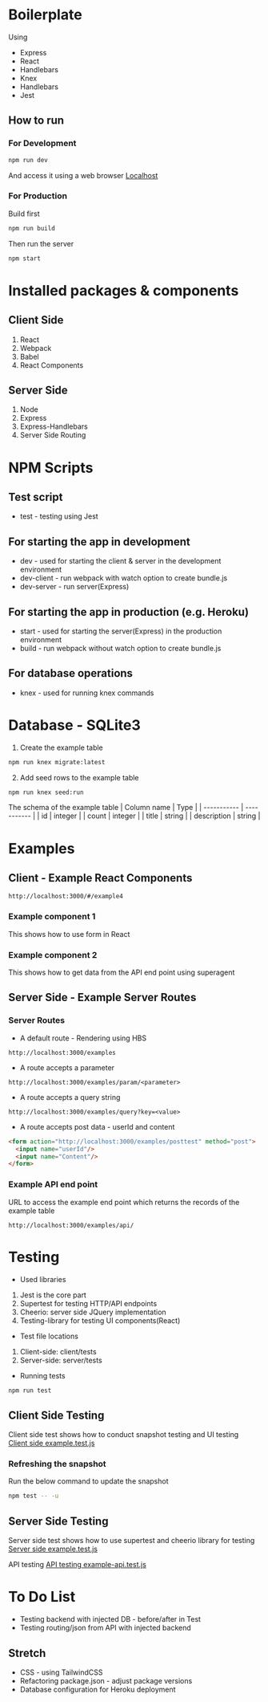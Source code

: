 # Boilerplate 
Using
* Express
* React
* Handlebars
* Knex
* Handlebars
* Jest

## How to run

### For Development

```sh 
npm run dev
```

And access it using a web browser [Localhost](http://localhost:3000/)

### For Production

Build first 
```sh
npm run build
```
Then run the server
```sh
npm start
```

# Installed packages & components

## Client Side

1. React
1. Webpack
1. Babel
1. React Components

## Server Side

1. Node
1. Express
1. Express-Handlebars
1. Server Side Routing

# NPM Scripts

## Test script
* test - testing using Jest
  
## For starting the app in development  
* dev - used for starting the client & server in the development environment  
* dev-client - run webpack with watch option to create bundle.js  
* dev-server - run server(Express)  

## For starting the app in production (e.g. Heroku) 
* start - used for starting the server(Express) in the production environment  
* build - run webpack without watch option to create bundle.js  

## For database operations
* knex - used for running knex commands

# Database - SQLite3

1. Create the example table
```sh
npm run knex migrate:latest
```
2. Add seed rows to the example table
```sh
npm run knex seed:run
```
The schema of the example table
| Column name | Type |
| ----------- | ----------- |
| id | integer |
| count | integer |
| title | string |
| description | string |

# Examples
## Client - Example React Components

```
http://localhost:3000/#/example4
```
### Example component 1
This shows how to use form in React

###  Example component 2
This shows how to get data from the API end point using superagent

## Server Side - Example Server Routes

### Server Routes
* A default route - Rendering using HBS
```
http://localhost:3000/examples
```
* A route accepts a parameter
```
http://localhost:3000/examples/param/<parameter>
```
* A route accepts a query string 
```
http://localhost:3000/examples/query?key=<value>
```
* A route accepts post data - userId and content
```html
<form action="http://localhost:3000/examples/posttest" method="post">
  <input name="userId"/>
  <input name="Content"/>
</form>
```

### Example API end point
URL to access the example end point which returns the records of the example table
```
http://localhost:3000/examples/api/
```

# Testing

* Used libraries
1. Jest is the core part
1. Supertest for testing HTTP/API endpoints
1. Cheerio: server side JQuery implementation
1. Testing-library for testing UI components(React)
* Test file locations
1. Client-side: client/tests
1. Server-side: server/tests
* Running tests
```sh
npm run test
```
## Client Side Testing
Client side test shows how to conduct snapshot testing and UI testing  
[Client side example.test.js](/client/tests/example.test.js)
### Refreshing the snapshot
Run the below command to update the snapshot

```sh
npm test -- -u
```

## Server Side Testing
Server side test shows how to use supertest and cheerio library for testing  
[Server side example.test.js](/server/tests/example.test.js)

API testing
[API testing example-api.test.js](/server/tests/example-api.test.js)

# To Do List
* Testing backend with injected DB - before/after in Test
* Testing routing/json from API with injected backend

## Stretch
* CSS - using TailwindCSS
* Refactoring package.json - adjust package versions
* Database configuration for Heroku deployment
